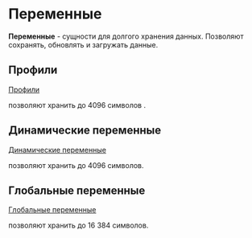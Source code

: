 # Переменные

**Переменные** - сущности для долгого хранения данных. Позволяют сохранять, обновлять и загружать данные.


## Профили
[Профили](/docs/admin/profile) 

позволяют хранить до 4096 символов
.
## Динамические переменные

[Динамические переменные](/docs/admin/dynvar) 

позволяют хранить до 4096 символов.

## Глобальные переменные

[Глобальные переменные](/docs/admin/globalvar) 

позволяют хранить до 16 384 символов.




